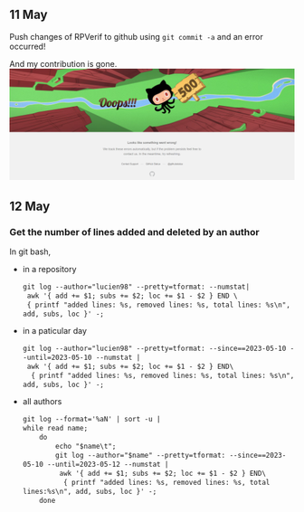 ## 11 May
Push changes of RPVerif to github using `git commit -a` and an error occurred!

And my contribution is gone.
![ooops.png](img/May/ooops.png "an error occurred!")

## 12 May
### Get the number of lines added and deleted by an author
In git bash,

  - in a repository

		git log --author="lucien98" --pretty=tformat: --numstat| 
		 awk '{ add += $1; subs += $2; loc += $1 - $2 } END \
		 { printf "added lines: %s, removed lines: %s, total lines: %s\n", add, subs, loc }' -;

  - in a paticular day

		git log --author="lucien98" --pretty=tformat: --since==2023-05-10 --until=2023-05-10 --numstat |
		 awk '{ add += $1; subs += $2; loc += $1 - $2 } END\
		  { printf "added lines: %s, removed lines: %s, total lines: %s\n", add, subs, loc }' -;

  - all authors

		git log --format='%aN' | sort -u | 
		while read name; 
			do 
				echo "$name\t"; 
				git log --author="$name" --pretty=tformat: --since==2023-05-10 --until=2023-05-12 --numstat |
				 awk '{ add += $1; subs += $2; loc += $1 - $2 } END\
				  { printf "added lines: %s, removed lines: %s, total lines:%s\n", add, subs, loc }' -; 
			done

